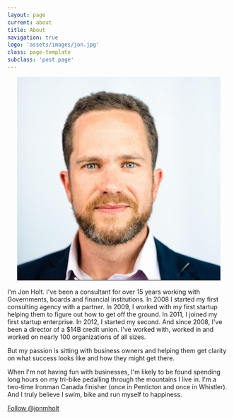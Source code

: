 ```yaml
---
layout: page
current: about
title: About
navigation: true
logo: 'assets/images/jon.jpg'
class: page-template
subclass: 'post page'
---
```

<p style="text-align: center;">
<img class="" src="/assets/images/jon.jpg" alt="{{ site.title }}"/>
</p>

I'm Jon Holt. I've been a consultant for over 15 years working with Governments, boards and financial institutions. In 2008 I started my first consulting agency with a partner. In 2009, I worked with my first startup helping them to figure out how to get off the ground. In 2011, I joined my first startup enterprise. In 2012, I started my second. And since 2008, I've been a director of a $14B credit union. I've worked with, worked in and worked on nearly 100 organizations of all sizes.

But my passion is sitting with business owners and helping them get clarity on what success looks like and how they might get there.

When I'm not having fun with businesses, I'm likely to be found spending long hours on my tri-bike pedalling through the mountains I live in. I'm a two-time Ironman Canada finisher (once in Penticton and once in Whistler). And I truly believe I swim, bike and run myself to happiness.

<p>
  <a class="twitter-follow-button" href="https://twitter.com/jonmholt">Follow @jonmholt</a>
</p>
